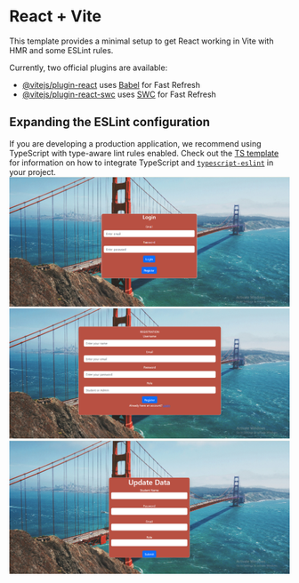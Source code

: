 # React + Vite

This template provides a minimal setup to get React working in Vite with HMR and some ESLint rules.

Currently, two official plugins are available:

- [@vitejs/plugin-react](https://github.com/vitejs/vite-plugin-react/blob/main/packages/plugin-react) uses [Babel](https://babeljs.io/) for Fast Refresh
- [@vitejs/plugin-react-swc](https://github.com/vitejs/vite-plugin-react/blob/main/packages/plugin-react-swc) uses [SWC](https://swc.rs/) for Fast Refresh

## Expanding the ESLint configuration

If you are developing a production application, we recommend using TypeScript with type-aware lint rules enabled. Check out the [TS template](https://github.com/vitejs/vite/tree/main/packages/create-vite/template-react-ts) for information on how to integrate TypeScript and [`typescript-eslint`](https://typescript-eslint.io) in your project.
![image alt](https://github.com/runeeth/CRUDapp/blob/46eabef61d4f211f917469ca4fb77e97866481c0/login.png)
![image alt](https://github.com/runeeth/CRUDapp/blob/426ac9c6ab1e912733e7ef74a923f225002e6816/registration.png)
![image alt](https://github.com/runeeth/CRUDapp/blob/426ac9c6ab1e912733e7ef74a923f225002e6816/updatedata.png)
